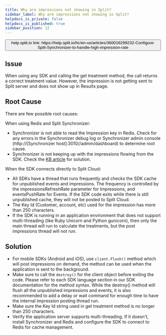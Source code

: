 ```yaml
---
title: Why are impressions not showing in Split?
sidebar_label: Why are impressions not showing in Split?
helpdocs_is_private: false
helpdocs_is_published: true
sidebar_position: 12
---
```


<p>
  <button style={{borderRadius:'8px', border:'1px', fontFamily:'Courier New', fontWeight:'800', textAlign:'left'}}> help.split.io link: https://help.split.io/hc/en-us/articles/360016299232-Configure-Split-Synchronizer-to-handle-high-impression-rate </button>
</p>

## Issue

When using any SDK and calling the get treatment method, the call returns a correct treatment value. However, the impression is not getting sent to Split server and does not show up in Results page.

## Root Cause

There are few possible root causes:

When using Redis and Split Synchronizer:

* Synchronizer is not able to read the Impression key in Redis. Check for any errors in the Synchronizer debug log or Synchronizer admin console (http://[Synchronizer host]:3010//admin/dashboard) to determine root cause.
* Synchronizer is not keeping up with the impressions flowing from the SDK. Check the [KB article](https://help.split.io/hc/en-us/articles/360016299232-Configure-Split-Synchronizer-for-high-load-Impressions) for solution.

When the SDK connects directly to Split Cloud:

* All SDKs have a thread that runs frequently and checks the SDK cache for unpublished events and impressions. The frequency is controlled by the impressionsRefreshRate parameter for Impressions, and eventsPushRate for Events. If the SDK code exits while there is still unpublished cache, they will not be posted to Split Cloud. 
* The Key Id (Customer, account, etc) used for the impression has more than 250 characters.
* If the SDK is running in an application environment that does not support multi-threading (like Ruby Unicorn and Python gunicorn), then only the main thread will run to calculate the treatments, but the post impressions thread will not run.

## Solution

* For mobile SDKs (Android and iOS), use `client.Flush()` method which will post impressions on demand, the method can be used when the application is sent to the background.
* Make sure to call the `destroy()` for the client object before exiting the code. Please refer to each SDK language section in our SDK documentation for the method syntax. While the destroy() method will flush all the unpublished impressions and events, it is also recommended to add a delay or wait command for enough time to have the internal impression posting thread run.
* Make sure the Key Id string used in get treatment method is no longer than 250 characters.
* Verify the application server supports multi-threading. If it doesn't, install Synchronizer and Redis and configure the SDK to connect to Redis for cache management.